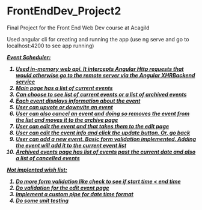 # FrontEndDev_Project2
Final Project for the Front End Web Dev course at Acagild  

Used angular cli for creating and running the app (use ng serve and go to localhost:4200 to see app running)  

<b><i><u>Event Scheduler:  
1. Used in-memory web api. It intercepts Angular Http requests that would otherwise go to the remote server via the Angular XHRBackend service  
2. Main page has a list of current events  
3. Can choose to see list of current events or a list of archived events 
4. Each event displays information about the event  
5. User can upvote or downvite an event  
6. User can also cancel an event and doing so removes the event from the list and moves it to the archive page  
7. User can edit the event and that takes them to the edit page  
8. User can edit the event info and click the update button. Or, go back  
9. User can add a new event. Basic form validation implemented. Adding the event will add it to the current event list  
10. Archived events page has list of events past the current date and also a list of cancelled events   

<b><i><u>Not implented wish list:  
1. Do more form validation like check to see if start time < end time  
2. Do validation for the edit event page  
3. Implement a custom pipe for date time format  
4. Do some unit testing   